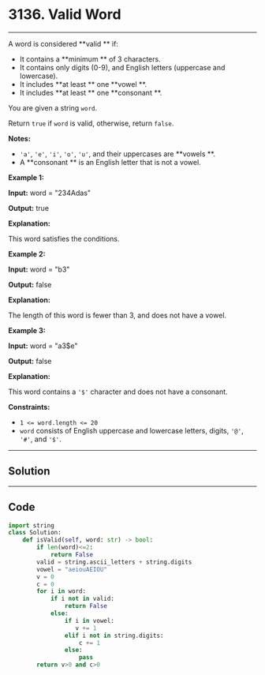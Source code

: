 # 3136. Valid Word

---

A word is considered **valid ** if:

  * It contains a **minimum ** of 3 characters.
  * It contains only digits (0-9), and English letters (uppercase and lowercase).
  * It includes **at least ** one **vowel **.
  * It includes **at least ** one **consonant **.



You are given a string `word`.

Return `true` if `word` is valid, otherwise, return `false`.

**Notes:**

  * `'a'`, `'e'`, `'i'`, `'o'`, `'u'`, and their uppercases are **vowels **.
  * A **consonant ** is an English letter that is not a vowel.



 

**Example 1:**

**Input:** word = "234Adas"

**Output:** true

**Explanation:**

This word satisfies the conditions.

**Example 2:**

**Input:** word = "b3"

**Output:** false

**Explanation:**

The length of this word is fewer than 3, and does not have a vowel.

**Example 3:**

**Input:** word = "a3$e"

**Output:** false

**Explanation:**

This word contains a `'$'` character and does not have a consonant.

 

**Constraints:**

  * `1 <= word.length <= 20`
  * `word` consists of English uppercase and lowercase letters, digits, `'@'`, `'#'`, and `'$'`.

---

## Solution



---

## Code
```python
import string
class Solution:
    def isValid(self, word: str) -> bool:
        if len(word)<=2:
            return False
        valid = string.ascii_letters + string.digits
        vowel = "aeiouAEIOU"
        v = 0
        c = 0
        for i in word:
            if i not in valid:
                return False
            else:
                if i in vowel:
                   v += 1
                elif i not in string.digits:
                    c += 1
                else:
                    pass
        return v>0 and c>0
```

